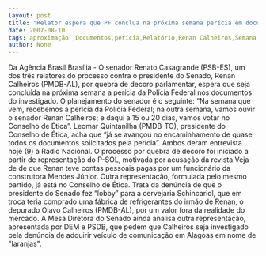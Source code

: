 ```yaml
---
layout: post
title: "Relator espera que PF conclua na próxima semana perícia em documentos de Renan Calheiros "
date: 2007-08-10
tags: aproximação ,Documentos,perícia,Relatório,Renan Calheiros,Semana Santa
author: None
---
```

Da Ag&ecirc;ncia Brasil 
Bras&iacute;lia - O senador Renato Casagrande (PSB-ES), um dos tr&ecirc;s relatores do processo contra o presidente do Senado, Renan Calheiros (PMDB-AL), por quebra de decoro parlamentar, espera que seja conclu&iacute;da na pr&oacute;xima semana a per&iacute;cia da Pol&iacute;cia Federal nos documentos do investigado.
O planejamento do senador &eacute; o seguinte: &ldquo;Na semana que vem, recebemos a per&iacute;cia da Pol&iacute;cia Federal; na outra semana, vamos ouvir o senador Renan Calheiros; e daqui a 15 ou 20 dias, vamos votar no Conselho de &Eacute;tica&rdquo;.
Leomar Quintanilha (PMDB-TO), presidente do Conselho de &Eacute;tica, acha que &ldquo;j&aacute; se avan&ccedil;ou no encaminhamento de quase todos os documentos solicitados pela per&iacute;cia&rdquo;. Ambos deram entrevista hoje (9) &agrave; R&aacute;dio Nacional.
O processo por quebra de decoro foi iniciado a partir de representa&ccedil;&atilde;o do P-SOL, motivada por acusa&ccedil;&atilde;o da revista Veja de de que Renan teve contas pessoais pagas por um funcion&aacute;rio da construtora Mendes J&uacute;nior. Outra representa&ccedil;&atilde;o, formulada pelo mesmo partido, j&aacute; est&aacute; no Conselho de &Eacute;tica. Trata da den&uacute;ncia de que o presidente do Senado fez &ldquo;lobby&rdquo; para a cervejaria Schincariol, que em troca teria comprado uma f&aacute;brica de refrigerantes do irm&atilde;o de Renan, o depurado Olavo Calheiros (PMDB-AL), por um valor fora da realidade do mercado.
A Mesa Diretora do Senado ainda analisa outra representa&ccedil;&atilde;o, apresentada por DEM e PSDB, que pedem que Calheiros seja investigado pela den&uacute;ncia de adquirir ve&iacute;culo de comunica&ccedil;&atilde;o em Alagoas em nome de &quot;laranjas&quot;.
 